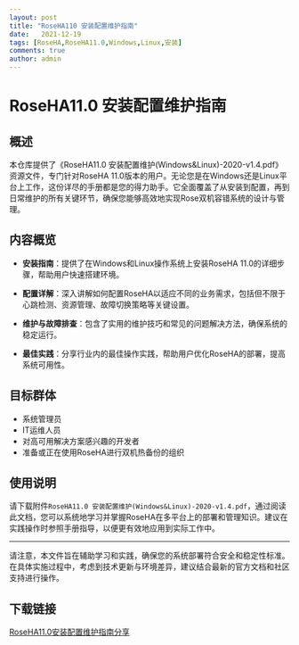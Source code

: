 ```yaml
---
layout: post
title: "RoseHA110 安装配置维护指南"
date:   2021-12-19
tags: [RoseHA,RoseHA11.0,Windows,Linux,安装]
comments: true
author: admin
---
```

# RoseHA11.0 安装配置维护指南

## 概述

本仓库提供了《RoseHA11.0 安装配置维护(Windows&Linux)-2020-v1.4.pdf》资源文件，专门针对RoseHA 11.0版本的用户。无论您是在Windows还是Linux平台上工作，这份详尽的手册都是您的得力助手。它全面覆盖了从安装到配置，再到日常维护的所有关键环节，确保您能够高效地实现Rose双机容错系统的设计与管理。

## 内容概览

- **安装指南**：提供了在Windows和Linux操作系统上安装RoseHA 11.0的详细步骤，帮助用户快速搭建环境。
  
- **配置详解**：深入讲解如何配置RoseHA以适应不同的业务需求，包括但不限于心跳检测、资源管理、故障切换策略等关键设置。
  
- **维护与故障排查**：包含了实用的维护技巧和常见的问题解决方法，确保系统的稳定运行。
  
- **最佳实践**：分享行业内的最佳操作实践，帮助用户优化RoseHA的部署，提高系统可用性。

## 目标群体

- 系统管理员
- IT运维人员
- 对高可用解决方案感兴趣的开发者
- 准备或正在使用RoseHA进行双机热备份的组织

## 使用说明

请下载附件`RoseHA11.0 安装配置维护(Windows&Linux)-2020-v1.4.pdf`，通过阅读此文档，您可以系统地学习并掌握RoseHA在多平台上的部署和管理知识。建议在实践操作时参照手册指导，以便更有效地应用到实际工作中。

---

请注意，本文件旨在辅助学习和实践，确保您的系统部署符合安全和稳定性标准。在具体实施过程中，考虑到技术更新与环境差异，建议结合最新的官方文档和社区支持进行操作。

## 下载链接

[RoseHA11.0安装配置维护指南分享](https://pan.quark.cn/s/f0a8357842a7)